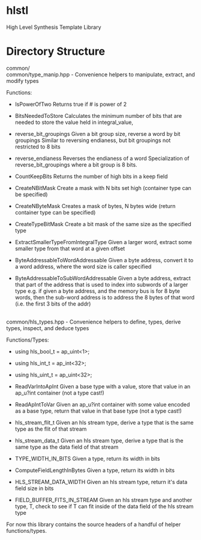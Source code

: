 # hlstl
High Level Synthesis Template Library

# Directory Structure
common/
<br>common/type_manip.hpp - Convenience helpers to manipulate, extract, and modify types

Functions:
- IsPowerOfTwo
  Returns true if # is power of 2

- BitsNeededToStore
  Calculates the minimum number of bits that are needed to
  store the value held in integral_value,

- reverse_bit_groupings
  Given a bit group size, reverse a word by bit groupings
  Similar to reversing endianess, but bit groupings not
  restricted to 8 bits

- reverse_endianess
  Reverses the endianess of a word
  Specialization of reverse_bit_groupings where a bit group
  is 8 bits.

- CountKeepBits
  Returns the number of high bits in a keep field

- CreateNBitMask
  Create a mask with N bits set high (container type can
  be specified)

- CreateNByteMask
  Creates a mask of bytes, N bytes wide (return container
  type can be specified)

- CreateTypeBitMask
  Create a bit mask of the same size as the specified type

- ExtractSmallerTypeFromIntegralType
  Given a larger word, extract some smaller type from that
  word at a given offset

- ByteAddressableToWordAddressable
  Given a byte address, convert it to a word address,
  where the word size is caller specified

- ByteAddressableToSubWordAddressable
  Given a byte address, extract that part of the address
  that is used to index into subwords of a larger type
  e.g. if given a byte address, and the memory bus is for
         8 byte words, then the sub-word address is to address
         the 8 bytes of that word (i.e. the first 3 bits of the addr)
         
         
<br>common/hls_types.hpp - Convenience helpers to define, types, derive types, inspect, and deduce types

Functions/Types:
- using hls_bool_t = ap_uint<1>;
- using hls_int_t = ap_int<32>;
- using hls_uint_t = ap_uint<32>;

- ReadVarIntoApInt
  Given a base type with a value, store that value in an
  ap_u?int container
  (not a type cast!)

- ReadApIntToVar
  Given an ap_u?int container with some value encoded as
  a base type, return that value in that base type
  (not a type cast!)

- hls_stream_flit_t
  Given an hls stream type, derive a type that is the same
  type as the flit of that stream

- hls_stream_data_t
  Given an hls stream type, derive a type that is the same
  type as the data field of that stream

- TYPE_WIDTH_IN_BITS
  Given a type, return its width in bits

- ComputeFieldLengthInBytes
  Given a type, return its width in bits

- HLS_STREAM_DATA_WIDTH
  Given an hls stream type, return it's data field size in bits

- FIELD_BUFFER_FITS_IN_STREAM
  Given an hls stream type and another type, T, check to
  see if T can fit inside of the data field of the hls stream
  type

For now this library contains the source headers of a handful of helper functions/types.
